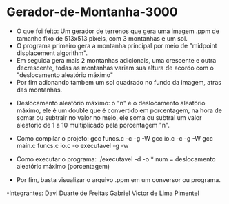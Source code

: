 # Gerador-de-Montanha-3000

- O que foi feito: Um gerador de terrenos que gera uma imagem .ppm de tamanho fixo de 513x513 pixeis, com 3 montanhas e um sol.
- O programa primeiro gera a montanha principal por meio de "midpoint displacement algorithm".
- Em seguida gera mais 2 montanhas adicionais, uma crescente e outra decrescente, todas as montanhas variam sua altura de acordo com o "deslocamento aleatório máximo"
- Por fim adionando tambem um sol quadrado no fundo da imagem, atras das montanhas.

* Deslocamento aleatório máximo: o "n" é o deslocamento aleatório máximo, ele é um double que é convertido em porcentagem, na hora de somar ou subtrair no valor no meio, ele soma ou subtrai um valor aleatorio de 1 a 10 multiplicado pela porcentagem "n".

- Como compilar o projeto:
    gcc funcs.c -c -g -W
    gcc io.c -c -g -W
    gcc main.c funcs.c io.c -o executavel -g -w
    
- Como executar o programa:
    ./executavel -d <num> -o <nome do arquivo.ppm>
        * num = deslocamento aleatório máximo (porcentagem)
  
- Por fim, basta visualizar o arquivo .ppm em um conversor ou programa.
  
-Integrantes:
Davi Duarte de Freitas
Gabriel Victor de Lima Pimentel
